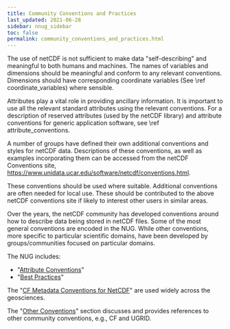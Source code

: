 ```yaml
---
title: Community Conventions and Practices
last_updated: 2021-06-28
sidebar: nnug_sidebar
toc: false
permalink: community_conventions_and_practices.html
---
```


<!-- Text from NUG/netcdf_introduction.md -->
The use of netCDF is not sufficient to make data "self-describing" and meaningful to both humans and machines.
The names of variables and dimensions should be meaningful and conform to any relevant conventions.
Dimensions should have corresponding coordinate variables (See \ref coordinate_variables) where sensible.

Attributes play a vital role in providing ancillary information.
It is important to use all the relevant standard attributes using the relevant conventions.
For a description of reserved attributes (used by the netCDF library) and attribute conventions for generic application software, see \ref attribute_conventions.

A number of groups have defined their own additional conventions and styles for netCDF data.
Descriptions of these conventions, as well as examples incorporating them can be accessed from the netCDF Conventions site, https://www.unidata.ucar.edu/software/netcdf/conventions.html.

These conventions should be used where suitable.
Additional conventions are often needed for local use.
These should be contributed to the above netCDF conventions site if likely to interest other users in similar areas.

<!-- New text -->
Over the years, the netCDF community has developed conventions around how to describe data being stored in netCDF files.
Some of the most general conventions are encoded in the NUG.
While other conventions, more specific to particular scientific domains, have been developed by groups/communities focused on particular domains.

The NUG includes:
* "[Attribute Conventions](nug_conventions.html)"
* "[Best Practices](best_practices.html)"

The "[CF Metadata Conventions for NetCDF](https://cfconventions.org/)" are used widely across the geosciences.


The "[Other Conventions](other_conventions.html)" section discusses and provides references to other community conventions, e.g., CF and UGRID.

